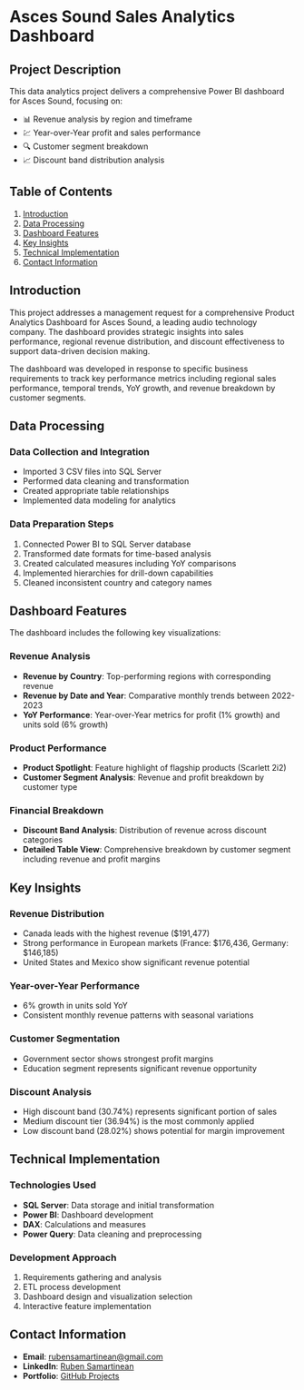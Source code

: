 # Asces Sound Sales Analytics Dashboard

## Project Description
This data analytics project delivers a comprehensive Power BI dashboard for Asces Sound, focusing on:
- 📊 Revenue analysis by region and timeframe
- 💹 Year-over-Year profit and sales performance
- 🔍 Customer segment breakdown
- 📈 Discount band distribution analysis

## Table of Contents
1. [Introduction](#introduction)
2. [Data Processing](#data-processing)
3. [Dashboard Features](#dashboard-features)
4. [Key Insights](#key-insights)
5. [Technical Implementation](#technical-implementation)
6. [Contact Information](#contact-information)

## Introduction
This project addresses a management request for a comprehensive Product Analytics Dashboard for Asces Sound, a leading audio technology company. The dashboard provides strategic insights into sales performance, regional revenue distribution, and discount effectiveness to support data-driven decision making.

The dashboard was developed in response to specific business requirements to track key performance metrics including regional sales performance, temporal trends, YoY growth, and revenue breakdown by customer segments.

## Data Processing
### Data Collection and Integration
- Imported 3 CSV files into SQL Server
- Performed data cleaning and transformation
- Created appropriate table relationships
- Implemented data modeling for analytics

### Data Preparation Steps
1. Connected Power BI to SQL Server database
2. Transformed date formats for time-based analysis
3. Created calculated measures including YoY comparisons
4. Implemented hierarchies for drill-down capabilities
5. Cleaned inconsistent country and category names

## Dashboard Features
The dashboard includes the following key visualizations:

### Revenue Analysis
- **Revenue by Country**: Top-performing regions with corresponding revenue
- **Revenue by Date and Year**: Comparative monthly trends between 2022-2023
- **YoY Performance**: Year-over-Year metrics for profit (1% growth) and units sold (6% growth)

### Product Performance
- **Product Spotlight**: Feature highlight of flagship products (Scarlett 2i2)
- **Customer Segment Analysis**: Revenue and profit breakdown by customer type

### Financial Breakdown
- **Discount Band Analysis**: Distribution of revenue across discount categories
- **Detailed Table View**: Comprehensive breakdown by customer segment including revenue and profit margins

## Key Insights

### Revenue Distribution
- Canada leads with the highest revenue ($191,477)
- Strong performance in European markets (France: $176,436, Germany: $146,185)
- United States and Mexico show significant revenue potential

### Year-over-Year Performance
- 6% growth in units sold YoY
- Consistent monthly revenue patterns with seasonal variations

### Customer Segmentation
- Government sector shows strongest profit margins
- Education segment represents significant revenue opportunity

### Discount Analysis
- High discount band (30.74%) represents significant portion of sales
- Medium discount tier (36.94%) is the most commonly applied
- Low discount band (28.02%) shows potential for margin improvement

## Technical Implementation
### Technologies Used
- **SQL Server**: Data storage and initial transformation
- **Power BI**: Dashboard development
- **DAX**: Calculations and measures
- **Power Query**: Data cleaning and preprocessing

### Development Approach
1. Requirements gathering and analysis
2. ETL process development
3. Dashboard design and visualization selection
4. Interactive feature implementation

## Contact Information
- **Email**: [rubensamartinean@gmail.com](mailto:rubensamartinean@gmail.com)
- **LinkedIn**: [Ruben Samartinean](https://www.linkedin.com/in/ruben-sam/)
- **Portfolio**: [GitHub Projects](https://github.com/yourusername)
